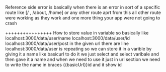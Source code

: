Reference side error is basically when there is an error in sort of a specific route like [/ , /about, /home] or any other route aprt from this all other route were working as they work
and one more thing your app were not going to crash


++++++++++++++++
How to store value in variable
so basically like
localhost:3000/data/user/name
localhost:3000/data/user/id
localhost:3000/data/user/post
in the given url there are line
localhost:3000/data/user is repeating so we can store it in a varible by giving it a name like basicurl to do it 
we just select and select varibale and then gave it a name and when we need to use it just in url section we need to write the name in braces {{basicUrl}}id
and it show id 

